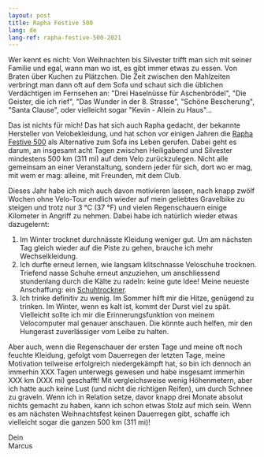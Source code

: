 ```yaml
---
layout: post
title: Rapha Festive 500
lang: de
lang-ref: rapha-festive-500-2021
---
```


Wer kennt es nicht: Von Weihnachten bis Silvester trifft man sich mit seiner Familie und egal, wann man wo ist, es gibt immer etwas zu essen. Von Braten über Kuchen zu Plätzchen. Die Zeit zwischen den Mahlzeiten verbringt man dann oft auf dem Sofa und schaut sich die üblichen Verdächtigen im Fernsehen an: "Drei Haselnüsse für Aschenbrödel", "Die Geister, die ich rief", "Das Wunder in der 8. Strasse", "Schöne Bescherung", "Santa Clause", oder vielleicht sogar "Kevin - Allein zu Haus"...

Das ist nichts für mich! Das hat sich auch Rapha gedacht, der bekannte Hersteller von Velobekleidung, und hat schon vor einigen Jahren die [Rapha Festive 500](https://www.rapha.cc/stories/festive-500) als Alternative zum Sofa ins Leben gerufen. Dabei geht es darum, an insgesamt acht Tagen zwischen Heiligabend und Silvester mindestens 500 km (311 mi) auf dem Velo zurückzulegen. Nicht alle gemeinsam an einer Veranstaltung, sondern jeder für sich, dort wo er mag, mit wem er mag: alleine, mit Freunden, mit dem Club.

Dieses Jahr habe ich mich auch davon motivieren lassen, nach knapp zwölf Wochen ohne Velo-Tour endlich wieder auf mein geliebtes Gravelbike zu steigen und trotz nur 3 °C (37 °F) und vielen Regenschauern einige Kilometer in Angriff zu nehmen. Dabei habe ich natürlich wieder etwas dazugelernt:

1. Im Winter trocknet durchnässte Kleidung weniger gut. Um am nächsten Tag gleich wieder auf die Piste zu gehen, brauche ich mehr Wechselkleidung.
2. Ich durfte erneut lernen, wie langsam klitschnasse Veloschuhe trocknen. Triefend nasse Schuhe erneut anzuziehen, um anschliessend stundenlang durch die Kälte zu radeln: keine gute Idee! Meine neueste Anschaffung: ein [Schuhtrockner](https://www.brack.ch/lenz-schuh-und-handschuhtrockner-space-dryer-1-0-schwarz-637266).
3. Ich trinke definitiv zu wenig. Im Sommer hilft mir die Hitze, genügend zu trinken. Im Winter, wenn es kalt ist, kommt der Durst viel zu spät. Vielleicht sollte ich mir die Erinnerungsfunktion von meinem Velocomputer mal genauer anschauen. Die könnte auch helfen, mir den Hungerast zuverlässiger vom Leibe zu halten.

Aber auch, wenn die Regenschauer der ersten Tage und meine oft noch feuchte Kleidung, gefolgt vom Dauerregen der letzten Tage, meine Motivation teilweise erfolgreich niedergekämpft hat, so bin ich dennoch an immerhin XXX Tagen unterwegs gewesen und habe insgesamt immerhin XXX km (XXX mi) geschafft! Mit vergleichsweise wenig Höhenmetern, aber ich hatte auch keine Lust (und nicht die richtigen Reifen), um durch Schnee zu graveln. Wenn ich in Relation setze, davor knapp drei Monate absolut nichts gemacht zu haben, kann ich schon etwas Stolz auf mich sein. Wenn es am nächsten Weihnachtsfest keinen Dauerregen gibt, schaffe ich vielleicht sogar die ganzen 500 km (311 mi)!

Dein  
Marcus
